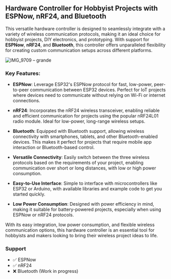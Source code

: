## **Hardware Controller for Hobbyist Projects with ESPNow, nRF24, and Bluetooth**

This versatile hardware controller is designed to seamlessly integrate with a variety of wireless communication protocols, making it an ideal choice for hobbyist projects, DIY electronics, and prototyping. With support for **ESPNow**, **nRF24**, and **Bluetooth**, this controller offers unparalleled flexibility for creating custom communication setups across different platforms.

![IMG_9709 – grande](https://github.com/user-attachments/assets/cd167782-1966-4320-903e-c4307257ab5c)

### **Key Features:**

- **ESPNow**: Leverage ESP32's ESPNow protocol for fast, low-power, peer-to-peer communication between ESP32 devices. Perfect for IoT projects where devices need to communicate without relying on Wi-Fi or internet connections.
  
- **nRF24**: Incorporates the nRF24 wireless transceiver, enabling reliable and efficient communication for projects using the popular nRF24L01 radio module. Ideal for low-power, long-range wireless setups.

- **Bluetooth**: Equipped with Bluetooth support, allowing wireless connectivity with smartphones, tablets, and other Bluetooth-enabled devices. This makes it perfect for projects that require mobile app interaction or Bluetooth-based control.

- **Versatile Connectivity**: Easily switch between the three wireless protocols based on the requirements of your project, enabling communication over short or long distances, with low or high power consumption.

- **Easy-to-Use Interface**: Simple to interface with microcontrollers like ESP32 or Arduino, with available libraries and example code to get you started quickly.

- **Low Power Consumption**: Designed with power efficiency in mind, making it suitable for battery-powered projects, especially when using ESPNow or nRF24 protocols.

With its easy integration, low power consumption, and flexible wireless communication options, this hardware controller is an essential tool for hobbyists and makers looking to bring their wireless project ideas to life.

### Support

- ✅ ESPNow
- ✅ nRF24
- ❌ Bluetooth (Work in progress)
